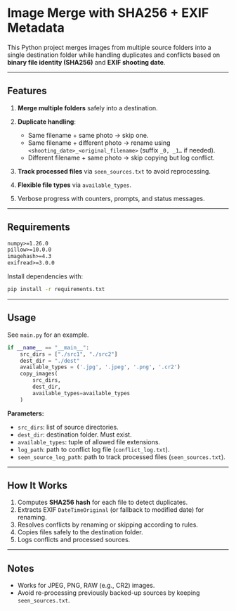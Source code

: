 # Image Merge with SHA256 + EXIF Metadata

This Python project merges images from multiple source folders into a single destination folder while handling duplicates and conflicts based on **binary file identity (SHA256)** and **EXIF shooting date**.

---

## Features

1. **Merge multiple folders** safely into a destination.
2. **Duplicate handling**:

   * Same filename + same photo → skip one.
   * Same filename + different photo → rename using `<shooting_date>_<original_filename>` (suffix `_0, _1…` if needed).
   * Different filename + same photo → skip copying but log conflict.
3. **Track processed files** via `seen_sources.txt` to avoid reprocessing.
4. **Flexible file types** via `available_types`.
5. Verbose progress with counters, prompts, and status messages.

---

## Requirements

```txt
numpy>=1.26.0
pillow>=10.0.0
imagehash>=4.3
exifread>=3.0.0
```

Install dependencies with:

```bash
pip install -r requirements.txt
```

---

## Usage
See `main.py` for an example.

```python
if __name__ == "__main__":
    src_dirs = ["./src1", "./src2"]
    dest_dir = "./dest"
    available_types = ('.jpg', '.jpeg', '.png', '.cr2')
    copy_images(
        src_dirs, 
        dest_dir, 
        available_types=available_types
    )
```

**Parameters:**

* `src_dirs`: list of source directories.
* `dest_dir`: destination folder. Must exist.
* `available_types`: tuple of allowed file extensions.
* `log_path`: path to conflict log file (`conflict_log.txt`).
* `seen_source_log_path`: path to track processed files (`seen_sources.txt`).

---

## How It Works

1. Computes **SHA256 hash** for each file to detect duplicates.
2. Extracts EXIF `DateTimeOriginal` (or fallback to modified date) for renaming.
3. Resolves conflicts by renaming or skipping according to rules.
4. Copies files safely to the destination folder.
5. Logs conflicts and processed sources.

---

## Notes

* Works for JPEG, PNG, RAW (e.g., CR2) images.
* Avoid re-processing previously backed-up sources by keeping `seen_sources.txt`.